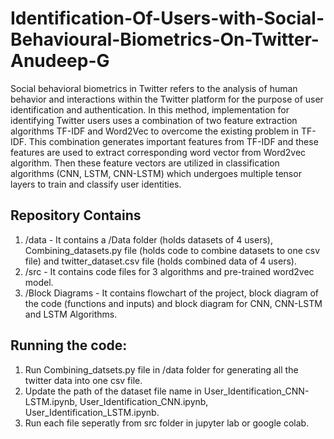 # Identification-Of-Users-with-Social-Behavioural-Biometrics-On-Twitter-Anudeep-G

Social behavioral biometrics in Twitter refers to the analysis of human behavior and interactions within the Twitter platform for the purpose of user identification and authentication. In this method, implementation for identifying Twitter users uses a combination of two feature extraction algorithms TF-IDF and Word2Vec to overcome the existing problem in TF-IDF. This combination generates important features from TF-IDF and these features are used to extract corresponding word vector from Word2vec algorithm. Then these feature vectors are utilized in classification algorithms (CNN, LSTM, CNN-LSTM) which undergoes multiple tensor layers to train and classify user identities. 

## Repository Contains 

1. /data - It contains a /Data folder (holds datasets of 4 users), Combining_datasets.py file (holds code to combine datasets to one csv file) and twitter_dataset.csv file (holds combined data of 4 users).
2. /src - It contains code files for 3 algorithms and pre-trained word2vec model.
3. /Block Diagrams - It contains flowchart of the project, block diagram of the code (functions and inputs) and block diagram for CNN, CNN-LSTM and LSTM Algorithms.


## Running the code:

1. Run Combining_datsets.py file in /data folder for generating all the twitter data into one csv file.
2. Update the path of the dataset file name in User_Identification_CNN-LSTM.ipynb, User_Identification_CNN.ipynb, User_Identification_LSTM.ipynb.
3. Run each file seperatly from src folder in jupyter lab or google colab.

